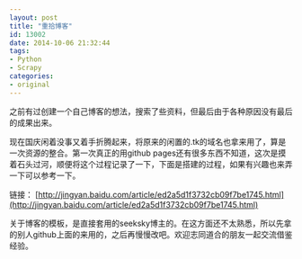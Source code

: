 ```yaml
---
layout: post
title: "重拾博客"
id: 13002
date: 2014-10-06 21:32:44
tags: 
- Python
- Scrapy
categories: 
- original
---
```


之前有过创建一个自己博客的想法，搜索了些资料，但最后由于各种原因没有最后的成果出来。

现在国庆闲着没事又着手折腾起来，将原来的闲置的.tk的域名也拿来用了，算是一次资源的整合。第一次真正的用github pages还有很多东西不知道，这次是摸着石头过河，顺便将这个过程记录了一下，下面是搭建的过程，如果有兴趣也来弄一下可以参考一下。

链接：
[http://jingyan.baidu.com/article/ed2a5d1f3732cb09f7be1745.html](http://jingyan.baidu.com/article/ed2a5d1f3732cb09f7be1745.html)

关于博客的模板，是直接套用的seeksky博主的。在这方面还不太熟悉，所以先拿的别人github上面的来用的，之后再慢慢改吧。欢迎志同道合的朋友一起交流借鉴经验。
